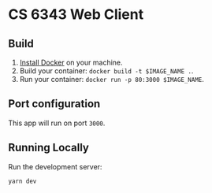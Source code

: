 # CS 6343 Web Client

## Build

1. [Install Docker](https://docs.docker.com/get-docker/) on your machine.
1. Build your container: `docker build -t $IMAGE_NAME .`.
1. Run your container: `docker run -p 80:3000 $IMAGE_NAME`.

## Port configuration
This app will run on port `3000`.

## Running Locally

Run the development server:

```bash
yarn dev
```
